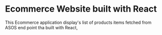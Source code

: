 # Ecommerce Website built with React

This Ecommerce application display's list of products items fetched from ASOS end point tha built with React,
